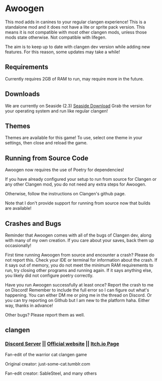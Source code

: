 # Awoogen
This mod adds in canines to your regular clangen experience!
This is a standalone mod and it does not have a lite or sprite pack version. This means it is not compatible with most other clangen mods, unless those mods state otherwise. Not compatible with lifegen.


The aim is to keep up to date with clangen dev version while adding new features. For this reason, some updates may take a while!


## Requirements
Currently requires 2GB of RAM to run, may require more in the future.


## Downloads
We are currently on Seaside (2.3)
[Seaside Download](https://github.com/Koriiy/awoogen/releases/tag/v2.3-seaside)
Grab the version for your operating system and run like regular clangen!


## Themes
Themes are available for this game! To use, select one theme in your settings, then close and reload the game.


## Running from Source Code
Awoogen now requires the use of Poetry for dependencies!

If you have already configured your setup to run from source for Clangen or any other Clangen mod, you do not need any extra steps for Awoogen.

Otherwise, follow the instructions on Clangen's github page.

Note that I don't provide support for running from source now that builds are available!

## Crashes and Bugs
Reminder that Awoogen comes with all of the bugs of Clangen dev, along with many of my own creation. If you care about your saves, back them up occasionally!

First time running Awoogen from source and encounter a crash? Please do not report this. Check your IDE or terminal  for information about the crash. If it says out of memory, you do not meet the minimum RAM requirements to run, try closing other programs and running again. If it says anything else, you likely did not configure poetry correctly.

Have you run Awoogen successfully at least once? Report the crash to me on Discord! Remember to include the full error so I can figure out what's happening. You can either DM me or ping me in the thread on Discord. Or you can try reporting on Github but I am new to the platform haha. Either way, thanks in advance!

Other bugs? Please report them as well.

## clangen

### [Discord Server](https://discord.gg/clangen) || [Official website](https://clangen.io) || [Itch.io Page](https://sablesteel.itch.io/clan-gen-fan-edit) 
Fan-edit of the warrior cat clangen game

Original creator: just-some-cat.tumblr.com

Fan-edit creator: SableSteel, and many others
